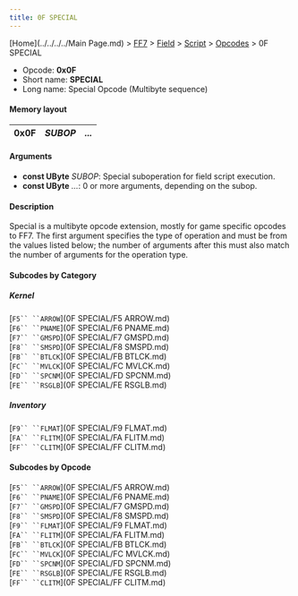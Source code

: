 ```yaml
---
title: 0F SPECIAL
---
```


[Home](../../../../Main Page.md) > [FF7](../../../../FF7.md) > [Field](../../../Field.md) > [Script](../../Script.md) > [Opcodes](../Opcodes.md) > 0F SPECIAL

-   Opcode: **0x0F**
-   Short name: **SPECIAL**
-   Long name: Special Opcode (Multibyte sequence)

#### Memory layout

| 0x0F | *SUBOP* | *...* |
|------|---------|-------|

#### Arguments

-   **const UByte** *SUBOP*: Special suboperation for field script execution.
-   **const UByte** *...*: 0 or more arguments, depending on the subop.

#### Description

Special is a multibyte opcode extension, mostly for game specific opcodes to FF7. The first argument specifies the type of operation and must be from the values listed below; the number of arguments after this must also match the number of arguments for the operation type.

#### Subcodes by Category

##### Kernel

[`F5`` ``ARROW`](0F SPECIAL/F5 ARROW.md)  
[`F6`` ``PNAME`](0F SPECIAL/F6 PNAME.md)  
[`F7`` ``GMSPD`](0F SPECIAL/F7 GMSPD.md)  
[`F8`` ``SMSPD`](0F SPECIAL/F8 SMSPD.md)  
[`FB`` ``BTLCK`](0F SPECIAL/FB BTLCK.md)  
[`FC`` ``MVLCK`](0F SPECIAL/FC MVLCK.md)  
[`FD`` ``SPCNM`](0F SPECIAL/FD SPCNM.md)  
[`FE`` ``RSGLB`](0F SPECIAL/FE RSGLB.md)

##### Inventory

[`F9`` ``FLMAT`](0F SPECIAL/F9 FLMAT.md)  
[`FA`` ``FLITM`](0F SPECIAL/FA FLITM.md)  
[`FF`` ``CLITM`](0F SPECIAL/FF CLITM.md)

#### Subcodes by Opcode

[`F5`` ``ARROW`](0F SPECIAL/F5 ARROW.md)  
[`F6`` ``PNAME`](0F SPECIAL/F6 PNAME.md)  
[`F7`` ``GMSPD`](0F SPECIAL/F7 GMSPD.md)  
[`F8`` ``SMSPD`](0F SPECIAL/F8 SMSPD.md)  
[`F9`` ``FLMAT`](0F SPECIAL/F9 FLMAT.md)  
[`FA`` ``FLITM`](0F SPECIAL/FA FLITM.md)  
[`FB`` ``BTLCK`](0F SPECIAL/FB BTLCK.md)  
[`FC`` ``MVLCK`](0F SPECIAL/FC MVLCK.md)  
[`FD`` ``SPCNM`](0F SPECIAL/FD SPCNM.md)  
[`FE`` ``RSGLB`](0F SPECIAL/FE RSGLB.md)  
[`FF`` ``CLITM`](0F SPECIAL/FF CLITM.md)
